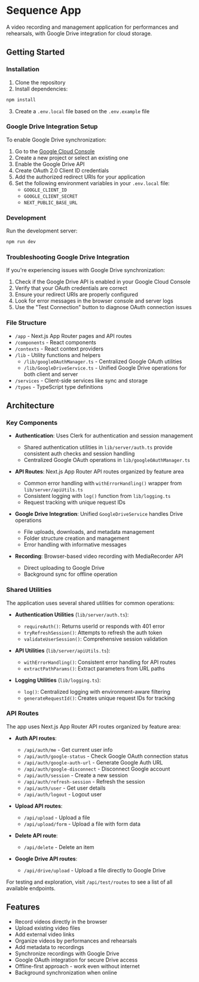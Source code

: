 # Sequence App

A video recording and management application for performances and rehearsals, with Google Drive integration for cloud storage.

## Getting Started

### Installation

1. Clone the repository
2. Install dependencies:

```bash
npm install
```

3. Create a `.env.local` file based on the `.env.example` file

### Google Drive Integration Setup

To enable Google Drive synchronization:

1. Go to the [Google Cloud Console](https://console.cloud.google.com/)
2. Create a new project or select an existing one
3. Enable the Google Drive API
4. Create OAuth 2.0 Client ID credentials
5. Add the authorized redirect URIs for your application
6. Set the following environment variables in your `.env.local` file:
   - `GOOGLE_CLIENT_ID`
   - `GOOGLE_CLIENT_SECRET`
   - `NEXT_PUBLIC_BASE_URL`

### Development

Run the development server:

```bash
npm run dev
```

### Troubleshooting Google Drive Integration

If you're experiencing issues with Google Drive synchronization:

1. Check if the Google Drive API is enabled in your Google Cloud Console
2. Verify that your OAuth credentials are correct
3. Ensure your redirect URIs are properly configured
4. Look for error messages in the browser console and server logs
5. Use the "Test Connection" button to diagnose OAuth connection issues

### File Structure

- `/app` - Next.js App Router pages and API routes
- `/components` - React components
- `/contexts` - React context providers
- `/lib` - Utility functions and helpers
  - `/lib/googleOAuthManager.ts` - Centralized Google OAuth utilities
  - `/lib/GoogleDriveService.ts` - Unified Google Drive operations for both client and server
- `/services` - Client-side services like sync and storage
- `/types` - TypeScript type definitions

## Architecture

### Key Components

- **Authentication**: Uses Clerk for authentication and session management
  - Shared authentication utilities in `lib/server/auth.ts` provide consistent auth checks and session handling
  - Centralized Google OAuth operations in `lib/googleOAuthManager.ts`

- **API Routes**: Next.js App Router API routes organized by feature area
  - Common error handling with `withErrorHandling()` wrapper from `lib/server/apiUtils.ts`
  - Consistent logging with `log()` function from `lib/logging.ts`
  - Request tracking with unique request IDs

- **Google Drive Integration**: Unified `GoogleDriveService` handles Drive operations
  - File uploads, downloads, and metadata management
  - Folder structure creation and management
  - Error handling with informative messages

- **Recording**: Browser-based video recording with MediaRecorder API
  - Direct uploading to Google Drive
  - Background sync for offline operation

### Shared Utilities

The application uses several shared utilities for common operations:

- **Authentication Utilities** (`lib/server/auth.ts`):
  - `requireAuth()`: Returns userId or responds with 401 error
  - `tryRefreshSession()`: Attempts to refresh the auth token
  - `validateUserSession()`: Comprehensive session validation

- **API Utilities** (`lib/server/apiUtils.ts`):
  - `withErrorHandling()`: Consistent error handling for API routes
  - `extractPathParams()`: Extract parameters from URL paths

- **Logging Utilities** (`lib/logging.ts`):
  - `log()`: Centralized logging with environment-aware filtering
  - `generateRequestId()`: Creates unique request IDs for tracking

### API Routes

The app uses Next.js App Router API routes organized by feature area:

- **Auth API routes**:
  - `/api/auth/me` - Get current user info
  - `/api/auth/google-status` - Check Google OAuth connection status
  - `/api/auth/google-auth-url` - Generate Google Auth URL
  - `/api/auth/google-disconnect` - Disconnect Google account
  - `/api/auth/session` - Create a new session
  - `/api/auth/refresh-session` - Refresh the session
  - `/api/auth/user` - Get user details
  - `/api/auth/logout` - Logout user

- **Upload API routes**:
  - `/api/upload` - Upload a file
  - `/api/upload/form` - Upload a file with form data

- **Delete API route**:
  - `/api/delete` - Delete an item

- **Google Drive API routes**:
  - `/api/drive/upload` - Upload a file directly to Google Drive

For testing and exploration, visit `/api/test/routes` to see a list of all available endpoints.

## Features

- Record videos directly in the browser
- Upload existing video files
- Add external video links
- Organize videos by performances and rehearsals
- Add metadata to recordings
- Synchronize recordings with Google Drive
- Google OAuth integration for secure Drive access
- Offline-first approach - work even without internet
- Background synchronization when online
